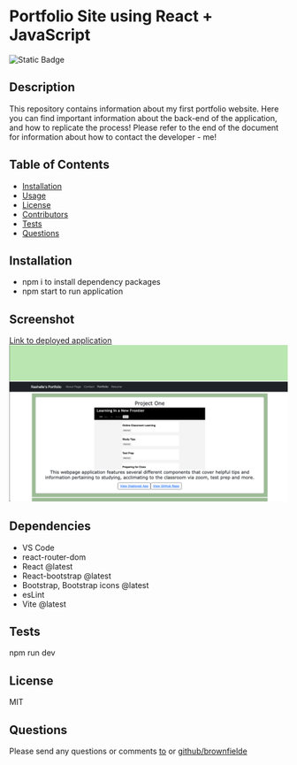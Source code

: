# Portfolio Site using React + JavaScript
  ![Static Badge](https://img.shields.io/badge/license-MIT-blue.svg)
  ## Description
  This repository contains information about my first portfolio website. Here you can find important information about the back-end of the application, and how to replicate the process! 
  Please refer to the end of the document for information about how to contact the developer - me! 
  ## Table of Contents
  - [Installation](#installation)
  - [Usage](#usage)
  - [License](#license)
  - [Contributors](#contributors)
  - [Tests](#tests)
  - [Questions](#questions)
  ## Installation
  - npm i to install dependency packages
  - npm start to run application 
  ## Screenshot 
  [Link to deployed application](https://brownfieldsportfolio.netlify.app/home)
  ![Webpage still-image](src/assets/images/portfolio-ss.png)
  ## Dependencies 
  - VS Code
  - react-router-dom
  - React @latest
  - React-bootstrap @latest
  - Bootstrap, Bootstrap icons @latest
  - esLint
  - Vite @latest
  ## Tests 
  npm run dev
  ## License 
  MIT
  ## Questions
  Please send any questions or comments [to](mailto:shelleb93@gmail.com) or [github/brownfielde](https://github.com/brownfielde)
